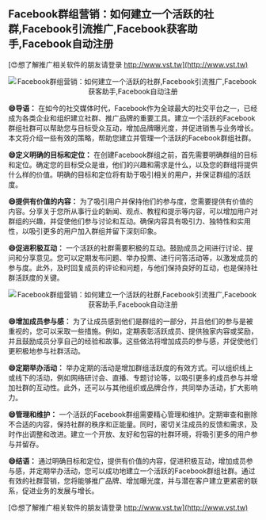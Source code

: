 ## **Facebook群组营销：如何建立一个活跃的社群,Facebook引流推广,Facebook获客助手,Facebook自动注册**

[😍想了解推广相关软件的朋友请登录 http://www.vst.tw](http://www.vst.tw)

 <center><img src="https://vst.tw/MP4/tuiguang/png/3.png" alt="Facebook群组营销：如何建立一个活跃的社群,Facebook引流推广,Facebook获客助手,Facebook自动注册"></center>

**😄导语：**
在如今的社交媒体时代，Facebook作为全球最大的社交平台之一，已经成为各类企业和组织建立社群、推广品牌的重要工具。建立一个活跃的Facebook群组社群可以帮助您与目标受众互动，增加品牌曝光度，并促进销售与业务增长。本文将介绍一些有效的策略，帮助您建立并管理一个活跃的Facebook群组社群。

**😄定义明确的目标和定位：**
在创建Facebook群组之前，首先需要明确群组的目标和定位。确定您的目标受众是谁，他们的兴趣和需求是什么，以及您的群组将提供什么样的价值。明确的目标和定位将有助于吸引相关的用户，并保证群组的活跃度。

**😄提供有价值的内容：**
为了吸引用户并保持他们的参与度，您需要提供有价值的内容。分享关于您所从事行业的新闻、观点、教程和提示等内容，可以增加用户对群组的兴趣，并促使他们参与讨论和互动。确保内容具有吸引力、独特性和实用性，以吸引更多的用户加入群组并留下深刻印象。

**😄促进积极互动：**
一个活跃的社群需要积极的互动。鼓励成员之间进行讨论、提问和分享意见。您可以定期发布问题、举办投票、进行问答活动等，以激发成员的参与度。此外，及时回复成员的评论和问题，与他们保持良好的互动，也是保持社群活跃度的关键。

 <center><img src="https://vst.tw/MP4/tuiguang/png/0.png" alt="Facebook群组营销：如何建立一个活跃的社群,Facebook引流推广,Facebook获客助手,Facebook自动注册"></center>

**😄增加成员参与感：**
为了让成员感到他们是群组的一部分，并且他们的参与是被重视的，您可以采取一些措施。例如，定期表彰活跃成员、提供独家内容或奖励，并且鼓励成员分享自己的经验和故事。这些做法将增加成员的参与感，并促使他们更积极地参与社群活动。

**😄定期举办活动：**
举办定期的活动是增加群组活跃度的有效方式。可以组织线上或线下的活动，例如网络研讨会、直播、专题讨论等，以吸引更多的成员参与并增加社群的互动性。此外，还可以与其他组织或品牌合作，共同举办活动，扩大影响力。

**😄管理和维护：**
一个活跃的Facebook群组需要精心管理和维护。定期审查和删除不合适的内容，保持社群的秩序和正能量。同时，密切关注成员的反馈和需求，及时作出调整和改进。建立一个开放、友好和包容的社群环境，将吸引更多的用户参与并留存。

**😄结语：**
通过明确目标和定位，提供有价值的内容，促进积极互动，增加成员参与感，并定期举办活动，您可以成功地建立一个活跃的Facebook群组社群。通过有效的社群营销，您将能够推广品牌、增加曝光度，并与潜在客户建立更紧密的联系，促进业务的发展与增长。

[😍想了解推广相关软件的朋友请登录 http://www.vst.tw](http://www.vst.tw)




